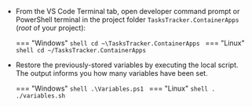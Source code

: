 - From the VS Code Terminal tab, open developer command prompt or PowerShell terminal in the project folder `TasksTracker.ContainerApps` (*root* of your project):

    === "Windows"
        ```shell
        cd ~\TasksTracker.ContainerApps
        ```
    === "Linux"
        ```shell
        cd ~/TasksTracker.ContainerApps
        ```

- Restore the previously-stored variables by executing the local script. The output informs you how many variables have been set.

    === "Windows"
        ```shell
        .\Variables.ps1
        ```
    === "Linux"
        ```shell
        . ./variables.sh
        ```